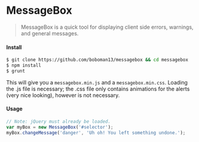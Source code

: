 MessageBox
======

> MessageBox is a quick tool for displaying client side errors, warnings, and general messages.

#### Install
```bash
$ git clone https://github.com/boboman13/messagebox && cd messagebox
$ npm install
$ grunt
```

This will give you a `messagebox.min.js` and a `messagebox.min.css`. Loading the .js file is necessary; the .css file only contains animations for the alerts (very nice looking), however is not necessary.

#### Usage
```javascript
// Note: jQuery must already be loaded.
var myBox = new MessageBox('#selector');
myBox.changeMessage('danger', 'Uh oh! You left something undone.');
```